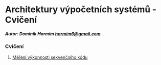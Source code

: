 # Architektury výpočetních systémů - Cvičení

##### Autor: Dominik Harmim <harmim6@gmail.com>

### Cvičení
1. [Měření výkonnosti sekvenčního kódu](1%20%7C%20Měření%20výkonnosti%20sekvenčního%20kódu)
